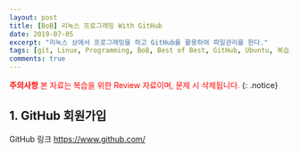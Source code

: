 ```yaml
---
layout: post
title: [BoB] 리눅스 프로그래밍 With GitHub
date: 2019-07-05
excerpt: "리눅스 상에서 프로그래밍을 하고 GitHub를 활용하여 파일관리를 한다."
tags: [git, Linux, Programming, BoB, Best of Best, GitHub, Ubuntu, 복습]
comments: true
---
```



<span style="color:red"> **주의사항** 본 자료는 복습을 위한 Review 자료이며, 문제 시 삭제됩니다.</span>
{: .notice}


## 1. GitHub 회원가입

GitHub 링크 <https://www.github.com/>
